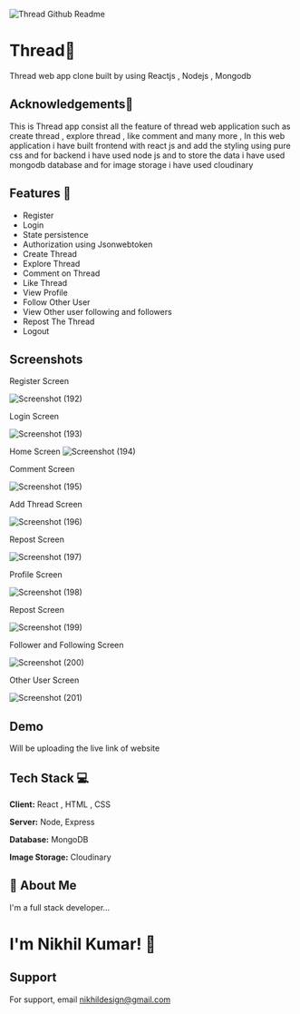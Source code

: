 ![Thread Github Readme](https://github.com/voiiddxx/Thread-react-node/assets/95859137/86db6468-74a8-46c8-b8c8-6faf6ecea829)

# Thread🧵

Thread web app clone built by using Reactjs , Nodejs , Mongodb


## Acknowledgements🚀

This is Thread app consist all the feature of thread web application such as create thread , explore thread , like comment and many more , In this web application i have built frontend with react js and add the styling using pure css and for backend i have used node js and to store the data i have used mongodb database and for image storage i have used cloudinary
## Features 📢

- Register
- Login
- State persistence
- Authorization using Jsonwebtoken
- Create Thread
- Explore Thread
- Comment on Thread
- Like Thread
- View Profile
- Follow Other User
- View Other user following and followers
- Repost The Thread
- Logout



## Screenshots

Register Screen

![Screenshot (192)](https://github.com/voiiddxx/thread-web-app-react-node/assets/95859137/3733a7af-f7d5-45cb-8c10-263370cd0db3)


Login Screen

![Screenshot (193)](https://github.com/voiiddxx/thread-web-app-react-node/assets/95859137/74200996-e012-4be6-a2a7-6398c9bd5dd3)


Home Screen
![Screenshot (194)](https://github.com/voiiddxx/thread-web-app-react-node/assets/95859137/16c5e872-c4fe-4e31-b526-23d0087b678f)


Comment Screen

![Screenshot (195)](https://github.com/voiiddxx/thread-web-app-react-node/assets/95859137/be8464c6-0176-480a-8075-f92fd5580e43)



Add Thread Screen

![Screenshot (196)](https://github.com/voiiddxx/thread-web-app-react-node/assets/95859137/7b029e35-3815-44c7-9d09-90cbf1334c03)



Repost Screen

![Screenshot (197)](https://github.com/voiiddxx/thread-web-app-react-node/assets/95859137/4d2cf76d-7c57-42e9-bf0c-300802e6cb09)



Profile Screen

![Screenshot (198)](https://github.com/voiiddxx/thread-web-app-react-node/assets/95859137/0db1c015-f408-4898-9f51-15b47769eccf)



Repost Screen

![Screenshot (199)](https://github.com/voiiddxx/thread-web-app-react-node/assets/95859137/38fc2c4a-9466-47fc-97a6-d5a46aa49c50)



Follower and Following Screen

![Screenshot (200)](https://github.com/voiiddxx/thread-web-app-react-node/assets/95859137/b5500aab-357d-40bf-9bf7-35976035408d)



Other User Screen

![Screenshot (201)](https://github.com/voiiddxx/thread-web-app-react-node/assets/95859137/878b3a01-aea2-419e-88bb-b3e28097988a)



## Demo

Will be uploading the live link of website


## Tech Stack 💻

**Client:** React , HTML , CSS

**Server:** Node, Express 

**Database:** MongoDB

**Image Storage:** Cloudinary


## 🚀 About Me
I'm a full stack developer...


#  I'm Nikhil Kumar! 👋


## Support

For support, email nikhildesign@gmail.com
